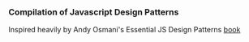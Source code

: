 ### Compilation of Javascript Design Patterns
Inspired heavily by Andy Osmani's Essential JS Design Patterns [book](https://addyosmani.com/resources/essentialjsdesignpatterns/book/)
